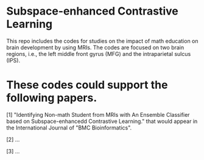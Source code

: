 # Subspace-enhanced Contrastive Learning

This repo includes the codes for studies on the impact of math education on brain development by using MRIs. The codes are focused on two brain regions, i.e., the left middle front gyrus (MFG) and the intraparietal sulcus (IPS). 

# These codes could support the following papers.
[1] "Identifying Non-math Student from MRIs with An Ensemble Classifier based on Subspace-enhancedd Contrastive Learning." that would appear in the International Journal of "BMC Bioinformatics".

[2] ...

[3] ...

